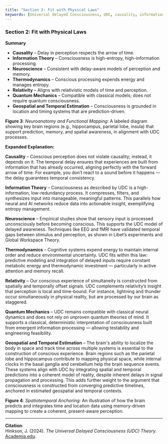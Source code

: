 ```yaml
---
title: "Section 2: Fit with Physical Laws"
keywords: [Universal Delayed Consciousness, UDC, causality, information theory, neuroscience, thermodynamics, relativity, quantum mechanics, spatiotemporal anchoring]
---
```


### **Section 2: Fit with Physical Laws**

**Summary**

* **Causality** – Delay in perception respects the arrow of time.  
* **Information Theory** – Consciousness is high-entropy, high-information processing.  
* **Neuroscience** – Consistent with delay-aware models of perception and memory.  
* **Thermodynamics** – Conscious processing expends energy and manages entropy.  
* **Relativity** – Aligns with relativistic models of time and perception.  
* **Quantum Mechanics** – Compatible with classical models; does not require quantum consciousness.  
* **Geospatial and Temporal Estimation** – Consciousness is grounded in location and timing systems that are prediction-driven.

**Figure 3**: *Neuroanatomy and Functional Mapping:* A labeled diagram showing key brain regions (e.g., hippocampus, parietal lobe, insula) that support prediction, memory, and spatial awareness, in alignment with UDC processes.

**Expanded Explanation:**

**Causality** – Conscious perception does not violate causality; instead, it depends on it. The temporal delay ensures that experiences are built from information that has already occurred, aligning perfectly with the forward arrow of time. For example, you don’t react to a sound before it happens — the delay guarantees temporal consistency.

**Information Theory** – Consciousness as described by UDC is a high-information, low-redundancy process. It compresses, filters, and synthesizes input into manageable, meaningful patterns. This parallels how neural and AI networks reduce data into actionable insight, exemplifying entropy management.

**Neuroscience** – Empirical studies show that sensory input is processed unconsciously before becoming conscious. This supports the UDC model of delayed awareness. Techniques like EEG and fMRI have validated temporal gaps between stimulus and perception, as shown in Libet’s experiments and Global Workspace Theory.

**Thermodynamics** – Cognitive systems expend energy to maintain internal order and reduce environmental uncertainty. UDC fits within this law: predictive modeling and integration of delayed inputs require constant metabolic energy and thermodynamic investment — particularly in active attention and memory recall.

**Relativity** – Our conscious experience of simultaneity is constructed from spatially and temporally offset signals. UDC complements relativity’s insight that perception is local and time-bound. For instance, lightning and thunder occur simultaneously in physical reality, but are processed by our brain as staggered.

**Quantum Mechanics** – UDC remains compatible with classical neural dynamics and does not rely on unproven quantum theories of mind. It supports a classical, deterministic interpretation of consciousness built from emergent information processing — allowing testability and engineering feasibility.

**Geospatial and Temporal Estimation** – The brain's ability to localize the body in space and track time across multiple systems is essential to the construction of conscious experience. Brain regions such as the parietal lobe and hippocampus contribute to mapping physical space, while internal clocks in the basal ganglia and cerebellum help the brain sequence events. These systems align with UDC by integrating spatial and temporal predictions into a coherent model of reality, despite inherent delays in signal propagation and processing. This adds further weight to the argument that consciousness is constructed from converging predictive timelines, anchored in estimated geospatial and temporal contexts.

**Figure 4**: *Spatiotemporal Anchoring:* An illustration of how the brain predicts and integrates time and location data using memory-driven mapping to create a coherent, present-aware perception.

---

**Citation**:  
Hinkson, J. (2024). *The Universal Delayed Consciousness (UDC) Theory*. [Academia.edu](https://www.academia.edu/129884453/The_Universal_Delayed_Consciousness_UDC_Theory).
